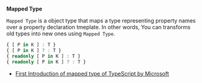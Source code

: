 **Mapped Type**

`Mapped Type` is a object type that maps a type representing property names over a property declaration tmeplate. In other words, You can transforms old types into new ones using `Mapped Type`. 

``` typescript
{ [ P in K ] : T }
{ [ P in K ] ? : T }
{ readonly [ P in K ] : T }
{ readonly [ P in K ] ? : T }
```

+ [First Introduction of mapped type of TypeScript by Microsoft](https://github.com/Microsoft/TypeScript/pull/12114)